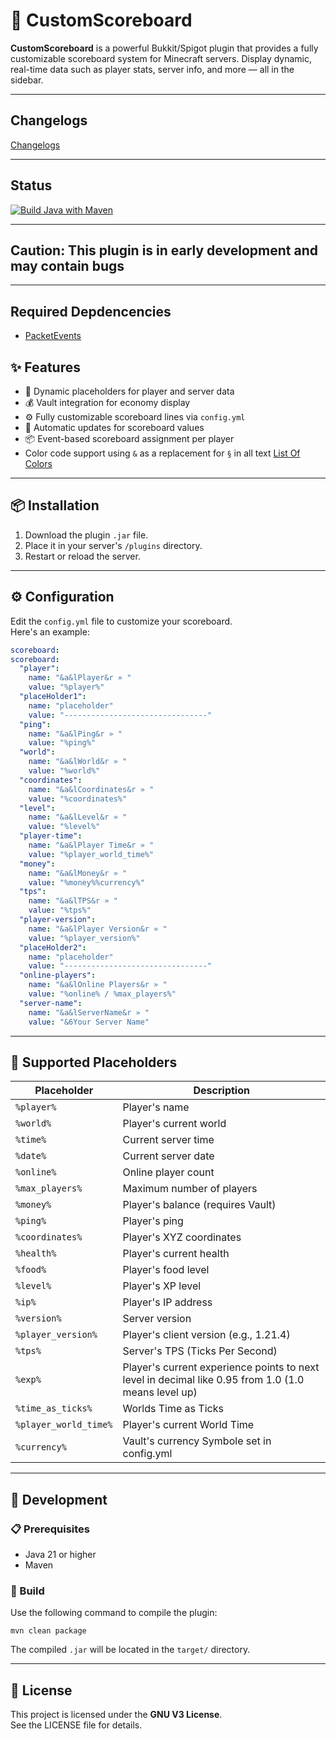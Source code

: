 # 🎯 CustomScoreboard

**CustomScoreboard** is a powerful Bukkit/Spigot plugin that provides a fully customizable scoreboard system for Minecraft servers. Display dynamic, real-time data such as player stats, server info, and more — all in the sidebar.

---

## Changelogs

[Changelogs](https://github.com/frame-dev/CustomScoreboard/blob/master/CHANGELOG.md)

---

## Status

[![Build Java with Maven](https://github.com/frame-dev/CustomScoreboard/actions/workflows/maven.yml/badge.svg)](https://github.com/frame-dev/CustomScoreboard/actions/workflows/maven.yml)

---

## Caution: This plugin is in **early development** and may contain bugs

---

## Required Depdencencies

- [PacketEvents](https://www.spigotmc.org/resources/packetevents-api.80279/)

## ✨ Features

- 🎯 Dynamic placeholders for player and server data
- 💰 Vault integration for economy display
- ⚙️ Fully customizable scoreboard lines via `config.yml`
- 🔄 Automatic updates for scoreboard values
- 📦 Event-based scoreboard assignment per player
- Color code support using `&` as a replacement for `§` in all text [List Of Colors](https://minecraft.fandom.com/wiki/Formatting_codes)

---

## 📦 Installation

1. Download the plugin `.jar` file.
2. Place it in your server's `/plugins` directory.
3. Restart or reload the server.

---

## ⚙️ Configuration

Edit the `config.yml` file to customize your scoreboard.  
Here's an example:

``` yaml
scoreboard:
scoreboard:
  "player":
    name: "&a&lPlayer&r » "
    value: "%player%"
  "placeHolder1":
    name: "placeholder"
    value: "--------------------------------"
  "ping":
    name: "&a&lPing&r » "
    value: "%ping%"
  "world":
    name: "&a&lWorld&r » "
    value: "%world%"
  "coordinates":
    name: "&a&lCoordinates&r » "
    value: "%coordinates%"
  "level":
    name: "&a&lLevel&r » "
    value: "%level%"
  "player-time":
    name: "&a&lPlayer Time&r » "
    value: "%player_world_time%"
  "money":
    name: "&a&lMoney&r » "
    value: "%money%%currency%"
  "tps":
    name: "&a&lTPS&r » "
    value: "%tps%"
  "player-version":
    name: "&a&lPlayer Version&r » "
    value: "%player_version%"
  "placeHolder2":
    name: "placeholder"
    value: "--------------------------------"
  "online-players":
    name: "&a&lOnline Players&r » "
    value: "%online% / %max_players%"
  "server-name":
    name: "&a&lServerName&r » "
    value: "&6Your Server Name"
```

---

## 🧩 Supported Placeholders

| Placeholder        | Description                         |
|--------------------|-------------------------------------|
| `%player%`         | Player's name                       |
| `%world%`          | Player's current world              |
| `%time%`           | Current server time                 |
| `%date%`           | Current server date                 |
| `%online%`         | Online player count                 |
| `%max_players%`    | Maximum number of players           |
| `%money%`          | Player's balance (requires Vault)   |
| `%ping%`           | Player's ping                       |
| `%coordinates%`    | Player's XYZ coordinates            |
| `%health%`         | Player's current health             |
| `%food%`           | Player's food level                 |
| `%level%`          | Player's XP level                   |
| `%ip%`             | Player's IP address                 |
| `%version%`        | Server version                      |
| `%player_version%` | Player's client version (e.g., 1.21.4) |
| `%tps%`            | Server's TPS (Ticks Per Second)     |
| `%exp%` | Player's current experience points to next level in decimal like 0.95 from 1.0 (1.0 means level up)|
| `%time_as_ticks%`   | Worlds Time as Ticks               |
| `%player_world_time%` | Player's current World Time      |
| `%currency%` | Vault's currency Symbole set in config.yml      |

---

## 🧪 Development

### 📋 Prerequisites

- Java 21 or higher
- Maven

### 🔧 Build

Use the following command to compile the plugin:

``` shell
mvn clean package
```

The compiled `.jar` will be located in the `target/` directory.

---

## 📄 License

This project is licensed under the **GNU V3 License**.  
See the LICENSE file for details.
